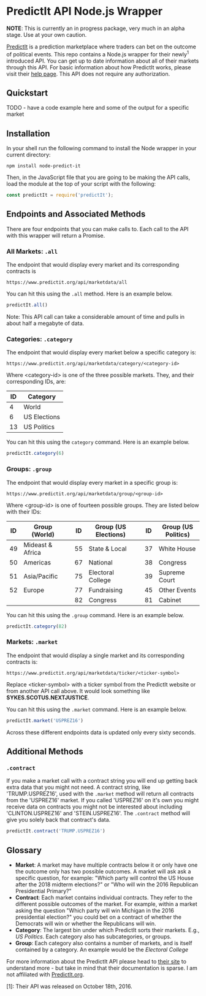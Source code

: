 # PredictIt API Node.js Wrapper

**NOTE**: This is currently an in progress package, very much in an alpha stage. Use at your own caution. 

[PredictIt](https://predictIt.org) is a prediction marketplace where traders can bet on the outcome of political events. This repo contains a Node.js wrapper for their newly<sup>1</sup>  introduced API. You can get up to date information about all of their markets through this API. For basic information about how PredictIt works, please visit their [help page](https://predictit.freshdesk.com/support/solutions/articles/5000516268-trading-basics-). This API does not require any authorization.

## Quickstart

TODO - have a code example here and some of the output for a specific market

## Installation
 
In your shell run the following command to install the Node wrapper in your current directory:

```
npm install node-predict-it 
```

Then, in the JavaScript file that you are going to be making the API calls, load the module at the top of your script with the following:

```javascript
const predictIt = require('predictIt');
```

## Endpoints and Associated Methods

There are four endpoints that you can make calls to. Each call to the API with this wrapper will return a Promise.

### All Markets: `.all`

The endpoint that would display every market and its corresponding contracts is 

```
https://www.predictit.org/api/marketdata/all
```

You can hit this using the `.all` method. Here is an example below.

```javascript
predictIt.all()
```

Note: This API call can take a considerable amount of time and pulls in about half a megabyte of data.

### Categories: `.category`

The endpoint that would display every market below a specific category is: 

```
https://www.predictit.org/api/marketdata/category/<category-id>
```

Where \<category-id\> is one of the three possible markets. They, and their corresponding IDs, are:

ID   | Category
---- | ----------
4    | World
6    | US Elections
13   | US Politics


You can hit this using the `category` command. Here is an example below.

```javascript
predictIt.category(6)
```

### Groups: `.group`

The endpoint that would display every market in a specific group is:

```
https://www.predictit.org/api/marketdata/group/<group-id>
```

Where \<group-id\> is one of fourteen possible groups. They are listed below with their IDs:

| ID | Group (World)    |   | ID  | Group (US Elections) |   | ID | Group (US Politics) |
|----|------------------|---|-----|----------------------|---|----|--------------------|
| 49 | Mideast & Africa |   | 55  | State & Local        |   | 37 | White House        |
| 50 | Americas         |   | 67  | National             |   | 38 | Congress           |
| 51 | Asia/Pacific     |   | 75  | Electoral College    |   | 39 | Supreme Court      |
| 52 | Europe           |   | 77  | Fundraising          |   | 45 | Other Events       |
|    |                  |   | 82  | Congress             |   | 81 | Cabinet            |


You can hit this using the `.group` command. Here is an example below.

```javascript
predictIt.category(82)
```

### Markets: `.market`

The endpoint that would display a single market and its corresponding contracts is: 
```
https://www.predictit.org/api/marketdata/ticker/<ticker-symbol>
```

Replace \<ticker-symbol\> with a ticker symbol from the PredictIt website or from another API call above. It would look something like **SYKES.SCOTUS.NEXTJUSTICE**.

You can hit this using the `.market` command. Here is an example below.

```javascript
predictIt.market('USPREZ16')
```

Across these different endpoints data is updated only every sixty seconds.

## Additional Methods

### `.contract`

If you make a market call with a contract string you will end up getting back extra data that you might not need. A contract string, like 'TRUMP.USPREZ16', used with the `.market` method will return all contracts from the 'USPREZ16' market. If you called 'USPREZ16' on it's own you might receive data on contracts you might not be interested about including 'CLINTON.USPREZ16' and 'STEIN.USPREZ16'. The `.contract` method will give you solely back that contract's data.

```javascript
predictIt.contract('TRUMP.USPREZ16')
```


## Glossary

* **Market**: A market may have multiple contracts below it or only have one the outcome only has two possible outcomes. A market will ask ask a specific question, for example: "Which party will control the US House after the 2018 midterm elections?" or "Who will win the 2016 Republican Presidential Primary?"
* **Contract**: Each market contains individual contracts. They refer to the different possible outcomes of the market. For example, within a market asking the question "Which party will win Michigan in the 2016 presidential election?" you could bet on a contract of whether the Democrats will win or whether the Republicans will win.
* **Category**: The largest bin under which PredictIt sorts their markets. E.g., *US Politics*. Each category also has subcategories, or groups.
* **Group**: Each category also contains a number of markets, and is itself contained by a category. An example would be the *Electoral College*


For more information about the PredictIt API please head to [their site](https://predictit.freshdesk.com/support/solutions/articles/12000001878-does-predictit-make-market-data-available-via-an-api-) to understand more - but take in mind that their documentation is sparse. I am not affiliated with [PredictIt.org](https://predictit.org).

[1]: Their API was released on October 18th, 2016.

